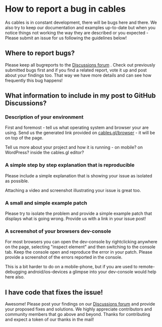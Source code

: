 # How to report a bug in cables

As cables is in constant development, there will be bugs here and there. We also try to keep our documentation and examples up-to-date but when you notice things not working the way they are described or you expected - Please submit an issue for us following the guidelines below!


## Where to report bugs?

Please keep all bugreports to the [Discussions forum](https://github.com/cables-gl/cables_docs/discussions/categories/bug-reports) .
Check out previously submitted bugs first and if you find a related report, vote it up and post about your findings too. That way we have more details and can see how frequently this bug happens!

## What information to include in my post to GitHub Discussions?

### Description of your environment

First and foremost - tell us what operating system and browser your are using.
Send us the generated link provided on [cables.gl/browser](https://cables.gl/browser) - it will be on top of the page.

Tell us more about your project and how it is running - on mobile? on WordPress? inside the cables.gl editor? 

### A simple step by step explanation that is reproducible

Please include a simple explanation that is showing your issue as isolated as possible.

Attaching a video and screenshot illustrating your issue is great too.

### A small and simple example patch

Please try to isolate the problem and provide a simple example patch that displays what
is going wrong. Provide us with a link in your issue post!

### A screenshot of your browsers dev-console

For most browsers you can open the dev-console by rightclicking anywhere on the page, selecting "inspect element"
and then switching to the console tab. Keep the console open and reproduce the error in your patch.  Please provide a screenshot of the errors reported in the console.

This is a bit harder to do on a mobile-phone, but if you are used to remote-debugging android/ios-devices
a glimpse into your dev-console would help here also.


## I have code that fixes the issue!

Awesome! Please post your findings on our [Discussions forum](https://github.com/cables-gl/cables_docs/discussions/categories/bug-reports) and provide your proposed fixes and solutions. We highly appreciate contributors and community members that go above and beyond. Thanks for contributing and expect a token of our thanks in the mail!
